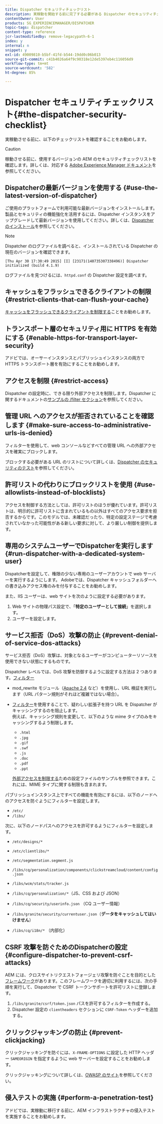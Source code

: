 ```yaml
---
title: Dispatcher セキュリティチェックリスト
description: 実稼動を開始する前に完了する必要がある Dispatcher のセキュリティチェックリストについて説明します。
contentOwner: User
products: SG_EXPERIENCEMANAGER/DISPATCHER
topic-tags: dispatcher
content-type: reference
jcr-lastmodifiedby: remove-legacypath-6-1
index: y
internal: n
snippet: y
exl-id: 49009810-b5bf-41fd-b544-19dd0c06b013
source-git-commit: c41b4026a64f9c90318e12de5397eb4c116056d9
workflow-type: tm+mt
source-wordcount: '582'
ht-degree: 85%

---
```


# Dispatcher セキュリティチェックリスト{#the-dispatcher-security-checklist}

<!-- 

Comment Type: remark
Last Modified By: unknown unknown (ims-author-00AF43764F54BE740A490D44@AdobeID)
Last Modified Date: 2015-06-05T05:14:35.365-0400

<p>Food for thought listed on <a href="https://jira.corp.adobe.com/browse/DOC-5649">DOC-5649</a>. To be considered while proof-reading.</p> 
<p> </p>

 -->

実稼動させる前に、以下のチェックリストを確認することをお勧めします。

>[!CAUTION]
>
>稼動させる前に、使用するバージョンの AEM のセキュリティチェックリストを確認します。詳しくは、対応する [Adobe Experience Manager ドキュメント](https://experienceleague.adobe.com/ja/docs/experience-manager-65/content/security/security-checklist)を参照してください。

## Dispatcherの最新バージョンを使用する {#use-the-latest-version-of-dispatcher}

ご使用のプラットフォームで利用可能な最新バージョンをインストールします。製品とセキュリティの機能強化を活用するには、Dispatcher インスタンスをアップグレードして最新バージョンを使用してください。詳しくは、[Dispatcher のインストール](dispatcher-install.md)を参照してください。

>[!NOTE]
>
>Dispatcher のログファイルを調べると、インストールされている Dispatcher の現在のバージョンを確認できます。
>
>`[Thu Apr 30 17:30:49 2015] [I] [23171(140735307338496)] Dispatcher initialized (build 4.1.9)`
>
>ログファイルを見つけるには、`httpd.conf` の Dispatcher 設定を調べます。

## キャッシュをフラッシュできるクライアントの制限 {#restrict-clients-that-can-flush-your-cache}

[キャッシュをフラッシュできるクライアントを制限する](dispatcher-configuration.md#limiting-the-clients-that-can-flush-the-cache)ことをお勧めします。

## トランスポート層のセキュリティ用に HTTPS を有効にする {#enable-https-for-transport-layer-security}

アドビでは、オーサーインスタンスとパブリッシュインスタンスの両方で HTTPS トランスポート層を有効にすることをお勧めします。

<!-- 

Comment Type: remark
Last Modified By: unknown unknown (ims-author-00AF43764F54BE740A490D44@AdobeID)
Last Modified Date: 2015-06-26T04:41:28.841-0400

<p>Recommended to have SSL termination, front end SSL.</p> 
<p>Question is do we want to have SSL communication between dispatcher and AEM instances (publish and/or author).</p> 
<p>We might want to have two items:</p> 
<ul> 
 <li>MUST HTTPS clients -&gt; dispatcher / load balancer</li> 
 <li>NICE load balancer -&gt; dispatcher<br /> </li> 
 <li>NICE dispatcher -&gt; instances if sensitive information such as credit cards / or infrastructure requirements such as DMZ</li> 
</ul>

 -->

## アクセスを制限 {#restrict-access}

Dispatcher の設定時に、できる限り外部アクセスを制限します。Dispatcher に関するドキュメントの[サンプルの /filter セクション](dispatcher-configuration.md#main-pars_184_1_title)を参照してください。

## 管理 URL へのアクセスが拒否されていることを確認します {#make-sure-access-to-administrative-urls-is-denied}

フィルターを使用して、web コンソールなどすべての管理 URL への外部アクセスを確実にブロックします。

ブロックする必要がある URL のリストについて詳しくは、[Dispatcher のセキュリティのテスト](dispatcher-configuration.md#testing-dispatcher-security)を参照してください。

## 許可リストの代わりにブロックリストを使用 {#use-allowlists-instead-of-blocklists}

アクセスを制御する方法としては、許可リストのほうが優れています。許可リストは、明示的に許可リストに含まれているもの以外はすべてのアクセス要求を拒否するからです。このモデルでは、未確認だったり、特定の設定ステージで考慮されていなかった可能性がある新しい要求に対して、より厳しい制御を提供します。

## 専用のシステムユーザーでDispatcherを実行します {#run-dispatcher-with-a-dedicated-system-user}

Dispatcherを設定して、権限の少ない専用のユーザーアカウントで web サーバーを実行するようにします。 Adobeでは、Dispatcher キャッシュフォルダーへの書き込みアクセス権のみを付与することをお勧めします。

また、IIS ユーザーは、web サイトを次のように設定する必要があります。

1. Web サイトの物理パス設定で、「**特定のユーザーとして接続**」を選択します。
1. ユーザーを設定します。

## サービス拒否（DoS）攻撃の防止 {#prevent-denial-of-service-dos-attacks}

サービス拒否（DoS）攻撃は、対象となるユーザーがコンピューターリソースを使用できない状態にするものです。

Dispatcher レベルでは、DoS 攻撃を防御するように設定する方法は 2 つあります。[フィルター](https://experienceleague.adobe.com/ja/docs#/filter)

* mod_rewrite モジュール（[Apache 2.4](https://httpd.apache.org/docs/2.4/mod/mod_rewrite.html) など）を使用し、URL 検証を実行します（URL パターン規則がそれほど複雑ではない場合）。

* [フィルター](dispatcher-configuration.md#configuring-access-to-content-filter)を使用することで、疑わしい拡張子を持つ URL を Dispatcher がキャッシングするのを阻止します。\
  例えば、キャッシング規則を変更して、以下のような mime タイプのみをキャッシングするよう制限します。

   * `.html`
   * `.jpg`
   * `.gif`
   * `.swf`
   * `.js`
   * `.doc`
   * `.pdf`
   * `.ppt`

  [外部アクセスを制限する](#restrict-access)ための設定ファイルのサンプルを参照できます。これには、MIME タイプに関する制限も含まれます。

パブリッシュインスタンス上ですべての機能を有効にするには、以下のノードへのアクセスを防ぐようにフィルターを設定します。

* `/etc/`
* `/libs/`

次に、以下のノードパスへのアクセスを許可するようにフィルターを設定します。

* `/etc/designs/*`
* `/etc/clientlibs/*`
* `/etc/segmentation.segment.js`
* `/libs/cq/personalization/components/clickstreamcloud/content/config.json`
* `/libs/wcm/stats/tracker.js`
* `/libs/cq/personalization/*`（JS、CSS および JSON）
* `/libs/cq/security/userinfo.json` （CQ ユーザー情報）
* `/libs/granite/security/currentuser.json`（**データをキャッシュしてはいけません**）

* `/libs/cq/i18n/*` （内部化）

<!-- 

Comment Type: remark
Last Modified By: unknown unknown (ims-author-00AF43764F54BE740A490D44@AdobeID)
Last Modified Date: 2015-06-26T04:38:17.016-0400

<p>We need to highlight whether a path applies to all versions or specific ones.<br /> </p>

 -->

## CSRF 攻撃を防ぐためのDispatcherの設定 {#configure-dispatcher-to-prevent-csrf-attacks}

AEM には、クロスサイトリクエストフォージェリ攻撃を防ぐことを目的とした[フレームワーク](https://experienceleague.adobe.com/ja/docs/experience-manager-release-information/aem-release-updates/previous-updates/aem-previous-versions#verification-steps)があります。このフレームワークを適切に利用するには、次の手順を実行して、Dispatcher で CSRF トークンサポートを許可リストに登録します。

1. `/libs/granite/csrf/token.json` パスを許可するフィルターを作成する。
1. Dispatcher 設定の `clientheaders` セクションに `CSRF-Token` ヘッダーを追加する。

## クリックジャッキングの防止 {#prevent-clickjacking}

クリックジャッキングを防ぐには、`X-FRAME-OPTIONS` に設定した HTTP ヘッダー `SAMEORIGIN` を指定するように web サーバーを設定することをお勧めします。

クリックジャッキングについて詳しくは、[OWASP のサイト](https://owasp.org/www-community/attacks/Clickjacking)を参照してください。

## 侵入テストの実施 {#perform-a-penetration-test}

アドビでは、実稼動に移行する前に、AEM インフラストラクチャの侵入テストを実施することをお勧めします。

